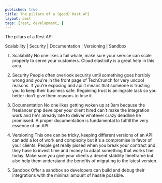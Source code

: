 ```yaml
---
published: true
title: The pillars of a (good) Rest API
layout: post
tags: [rest, development, ]
---
```

The pillars of a Rest API

Scalability | Security | Documentation | Versioning | Sandbox

1. Scalability
No one likes a fail whale, make sure your service can scale properly to serve your customers. Cloud elasticity is a great help in this area. 

2. Security
People often overlook security until something goes horribly wrong and you're in the front page of TechCrunch for very uncool reasons. If you're exposing and api it means that someone is trusting you to keep their business safe. Regaining trust is an ingrate task so you better don't give them reasons to lose it. 

3. Documentation 
No one likes getting woken up at 3am because the freelancer php developer your client hired can't make the integration work and he's already late to deliver whatever crazy deadline he promissed. A proper documentation is fundamental to fulfill the very essence of an API. 

4. Versioning
This one can be tricky, keeping different versions of an API can add a lot of work and complexity but it's a compromise in favor of your clients. People get really pissed when you break your contract and they have to invest time and money to adapt something that works fine today. Make sure you give your clients a decent stability timeframe but also help them understand the benefits of migrating to the latest version. 

5. Sandbox
Offer a sandbox so developers can build and debug their integrations with the minimal amount of hassle possible.